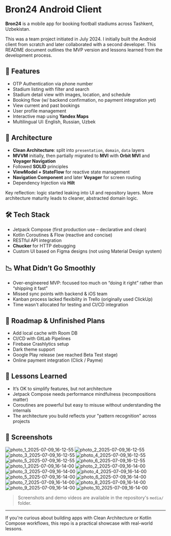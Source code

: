 # Bron24 Android Client

**Bron24** is a mobile app for booking football stadiums across Tashkent, Uzbekistan.

This was a team project initiated in July 2024. I initially built the Android client from scratch and later collaborated with a second developer. This README document outlines the MVP version and lessons learned from the development process.

## 🌟 Features

- OTP Authentication via phone number
- Stadium listing with filter and search
- Stadium detail view with images, location, and schedule
- Booking flow (w/ backend confirmation, no payment integration yet)
- View current and past bookings
- User profile management
- Interactive map using **Yandex Maps**
- Multilingual UI: English, Russian, Uzbek

## 🧠 Architecture

- **Clean Architecture**: split into `presentation`, `domain`, `data` layers
- **MVVM** initially, then partially migrated to **MVI** with **Orbit MVI** and **Voyager Navigation**
- Followed **SOLID** principles
- **ViewModel + StateFlow** for reactive state management
- **Navigation Component** and later **Voyager** for screen routing
- Dependency Injection via **Hilt**

Key reflection: logic started leaking into UI and repository layers. More architecture maturity leads to cleaner, abstracted domain logic.

## 🛠 Tech Stack

- Jetpack Compose (first production use – declarative and clean)
- Kotlin Coroutines & Flow (reactive and concise)
- RESTful API integration
- **Chucker** for HTTP debugging
- Custom UI based on Figma designs (not using Material Design system)

## 📉 What Didn’t Go Smoothly

- Over-engineered MVP: focused too much on “doing it right” rather than “shipping it fast”
- Missed sync points with backend & iOS team
- Kanban process lacked flexibility in Trello (originally used ClickUp)
- Time wasn't allocated for testing and CI/CD integration

## 📌 Roadmap & Unfinished Plans

- Add local cache with Room DB
- CI/CD with GitLab Pipelines
- Firebase Crashlytics setup
- Dark theme support
- Google Play release (we reached Beta Test stage)
- Online payment integration (Click / Payme)

## 🧠 Lessons Learned

- It’s OK to simplify features, but not architecture
- Jetpack Compose needs performance mindfulness (recompositions matter)
- Coroutines are powerful but easy to misuse without understanding the internals
- The architecture you build reflects your "pattern recognition" across projects

## 📸 Screenshots
![photo_1_2025-07-09_16-12-55](https://github.com/user-attachments/assets/f58b4b93-a02c-4d6e-8fdd-22136ed6e748)
![photo_2_2025-07-09_16-12-55](https://github.com/user-attachments/assets/134b9697-4750-4702-acdf-5db56ecde9f2)
![photo_3_2025-07-09_16-12-55](https://github.com/user-attachments/assets/c444e295-496d-4d3c-bb77-3f078fade979)
![photo_4_2025-07-09_16-12-55](https://github.com/user-attachments/assets/1a549a5d-56e8-4f2e-b3e7-2e23b4bd7b9e)
![photo_5_2025-07-09_16-12-55](https://github.com/user-attachments/assets/69a8876d-5125-4f86-a396-83b7ae034d80)
![photo_6_2025-07-09_16-12-55](https://github.com/user-attachments/assets/b6ef77d6-5013-4a3c-b3f8-88f10b0b6fbf)
![photo_1_2025-07-09_16-14-00](https://github.com/user-attachments/assets/d22bba98-09d3-46a8-8e18-18f60b3fdbc9)
![photo_2_2025-07-09_16-14-00](https://github.com/user-attachments/assets/277276cc-8d08-4f58-84dd-90a119ac4669)
![photo_3_2025-07-09_16-14-00](https://github.com/user-attachments/assets/2f31a460-f8f3-4ed4-87f5-68ec196de2d8)
![photo_4_2025-07-09_16-14-00](https://github.com/user-attachments/assets/15a95bd0-782f-43d7-b1fd-86ea5d2b7894)
![photo_5_2025-07-09_16-14-00](https://github.com/user-attachments/assets/af24ceb5-7527-4be5-a763-2b92dc648c3c)
![photo_6_2025-07-09_16-14-00](https://github.com/user-attachments/assets/1e13f4a6-07d0-4b2e-b082-b30f412e3bff)
![photo_7_2025-07-09_16-14-00](https://github.com/user-attachments/assets/8641b769-3d0e-4668-9882-c1309e350ecd)
![photo_8_2025-07-09_16-14-00](https://github.com/user-attachments/assets/189e5a7c-6b73-4745-86b1-6ce5dad7cc2a)
![photo_9_2025-07-09_16-14-00](https://github.com/user-attachments/assets/a5220668-d547-4f47-b1c4-135e93d644f5)
![photo_10_2025-07-09_16-14-00](https://github.com/user-attachments/assets/676633ae-b254-4650-907a-7e4e3f50dc2e)


> Screenshots and demo videos are available in the repository's `media/` folder.

---

If you're curious about building apps with Clean Architecture or Kotlin Compose workflows, this repo is a practical showcase with real-world lessons.
